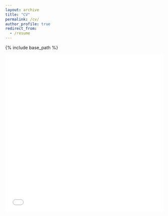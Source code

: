 ```yaml
---
layout: archive
title: "CV"
permalink: /cv/
author_profile: true
redirect_from:
  - /resume
---
```


{% include base_path %}

<iframe src="/files/CV.pdf" style="width:100%; height:500px;" frameborder="0"></iframe>

